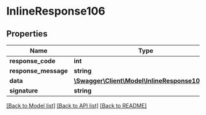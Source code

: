 # InlineResponse106

## Properties
Name | Type | Description | Notes
------------ | ------------- | ------------- | -------------
**response_code** | **int** |  | [optional] 
**response_message** | **string** |  | [optional] 
**data** | [**\Swagger\Client\Model\InlineResponse106Data**](InlineResponse106Data.md) |  | [optional] 
**signature** | **string** |  | [optional] 

[[Back to Model list]](../../README.md#documentation-for-models) [[Back to API list]](../../README.md#documentation-for-api-endpoints) [[Back to README]](../../README.md)

